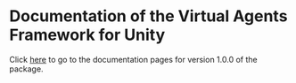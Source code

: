 # Documentation of the Virtual Agents Framework for Unity

Click [here](https://rwth-acis.github.io/Virtual-Agents-Framework/1.0.0/index.html) to go to the documentation pages for version 1.0.0 of the package.